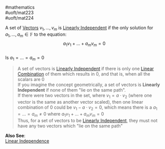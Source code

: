 #mathematics  
#uoft/mat223  
#uoft/mat224 

A set of [Vectors](Vector.md) $v_{1},...,v_{m}$ is [Linearly Independent](.md) if the only solution for $a_{1},...,a_{m}\in \mathbb{F}$ to the equation:  
$$a_{1}v_{1}+...+a_{m}v_{m}=0$$  
Is $a_{1}=...=a_{m}=0$

> A set of vectors is [Linearly Independent](.md) if there is only one [Linear Combination](Linear%20Combination.md) of them which results in 0, and that is, when all the scalars are 0  
> If you imagine the concept geometrically, a set of vectors is **Linearly Independent** if none of them  "lie on the same path".  
> 	If there were two vectors in the set, where $v_{1}=a\cdot v_{2}$ (where one vector is the same as another vector scaled), then one linear combination of 0 could be $v_{1}-a\cdot v_{2}=0$, which means there is a $a_{1}=...=a_{m}\neq 0$ where $a_{1}v_{1}+...+a_{m}v_{m}=0$  
> 	Thus, for a set of vectors to be [Linearly Independent](Linearly%20Independent), they must not have any two vectors which "lie on the same path"

**Also See**:  
	[Linear Independence](.md)